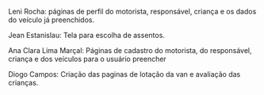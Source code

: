 Leni Rocha: páginas de perfil do motorista, responsável, criança e os dados do veículo já preenchidos. 

Jean Estanislau: Tela para escolha de assentos. 

Ana Clara Lima Marçal: Páginas de cadastro do motorista, do responsável, criança e dos veículos para o usuário preencher

Diogo Campos: Criação das paginas de lotação da van e avaliação das crianças.
